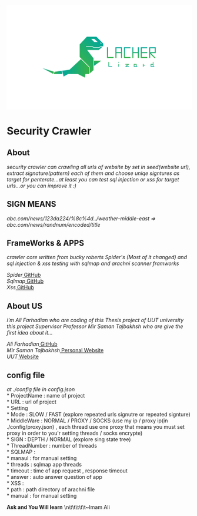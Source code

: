 
![](./Lacher_Lizard_Logo.png)

# Security Crawler

## About
_security crawler can crawling all urls of website by set in seed(website url), extract signature(pattern) each of them and choose uniqe signtures as target for penterate...at least you can test sql injection or xss for target urls...or you can improve it :)_

## SIGN MEANS
_abc.com/news/123da224/%8c%4d../weather-middle-east  => abc.com/news/randnum/encoded/title_

## FrameWorks & APPS
_crawler core written from bucky roberts Spider's (Most of it changed) and sql injection & xss testing with sqlmap and arachni scanner framworks_<br />

_Spider_[ GitHub ](https://github.com/buckyroberts/Spider)<br />
_Sqlmap_[ GitHub ](http://sqlmap.org/)<br />
_Xss_[ GitHub ](http://sqlmap.org/)<br />


## About US
_i'm Ali Farhadian who are coding of this Thesis project of UUT university_<br />
_this project Supervisor Professor Mir Saman Tajbakhsh who are give the first idea about it..._<br />

_Ali Farhadian_[ GitHub ](https://github.com/alifrd)<br />
_Mir Saman Tajbakhsh_[ Personal Website ](http://sqlmap.org/)<br />
_UUT_[ Website ](http://uut.ac.ir/)<br />

## config file
_at ./config file in config.json_<br />
    * ProjectName : name of project<br />
    * URL : url of project<br />
    * Setting<br />
        * Mode : SLOW / FAST (explore repeated urls signutre or repeated signture)<br />
        * MiddleWare : NORMAL / PROXY / SOCKS (use my ip / proxy ip(in ./config/proxy.json) , each thread use one proxy that means you must set proxy in order to you'r setting threads / socks encrypte)<br />
        * SIGN : DEPTH / NORMAL (explore sing state tree)<br />
    * ThreadNumber : number of threads<br />
    * SQLMAP : <br />
        * manaul : for manual setting<br />
        * threads : sqlmap app threads<br />
        * timeout : time of app request , response timeout<br />
        * answer : auto answer question of app<br />
    * XSS :<br />
        * path : path directory of arachni file<br />
        * manual : for manual setting<br />

**Ask and You Will learn** \n\t\t\t\t\t~Imam Ali
